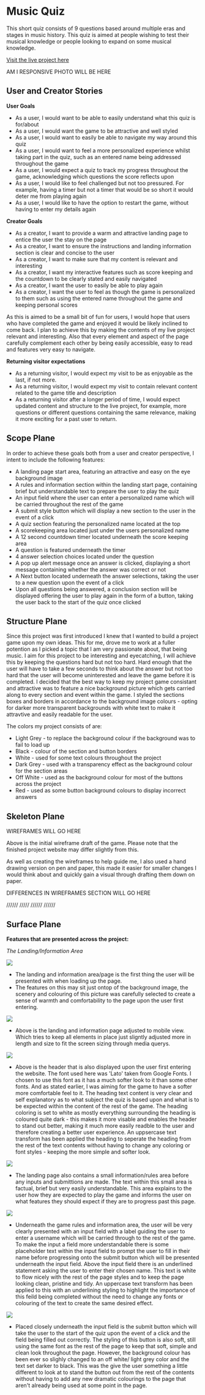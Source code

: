 # Music Quiz

This short quiz consists of 9 questions based around multiple eras and stages in music history. This quiz is aimed at people wishing to test their musical knowledge or people looking to expand on some musical knowledge.

[Visit the live project here](https://rachaelbull.github.io/quiz-game/)

AM I RESPONSIVE PHOTO WILL BE HERE

## **User and Creator Stories**

**User Goals**

- As a user, I would want to be able to easily understand what this quiz is for/about
- As a user, I would want the game to be attractive and well styled
- As a user, I would want to easily be able to navigate my way around this quiz
- As a user, I would want to feel a more personalized experience whilst taking part in the quiz, such as an entered name being addressed throughout the game
- As a user, I would expect a quiz to track my progress throughout the game, acknowledging which questions the score reflects upon
- As a user, I would like to feel challenged but not too pressured. For example, having a timer but not a timer that would be so short it would deter me from playing again
- As a user, I would like to have the option to restart the game, without having to enter my details again

**Creator Goals**

- As a creator, I want to provide a warm and attractive landing page to entice the user the stay on the page
- As a creator, I want to ensure the instructions and landing information section is clear and concise to the user
- As a creator, I want to make sure that my content is relevant and interesting
- As a creator, I want my interactive features such as score keeping and the countdown to be clearly stated and easily navigated
- As a creator, I want the user to easily be able to play again
- As a creator, I want the user to feel as though the game is personalized to them such as using the entered name throughout the game and keeping personal scores

As this is aimed to be a small bit of fun for users, I would hope that users who have completed the game and enjoyed it would be likely inclined to come back. I plan to achieve this by making the contents of my live project relevant and interesting.
Also that every element and aspect of the page carefully complement each other by being easily accessible, easy to read and features very easy to navigate.

**Returning visitor expectations**

- As a returning visitor, I would expect my visit to be as enjoyable as the last, if not more.
- As a returning visitor, I would expect my visit to contain relevant content related to the game title and description
- As a returning visitor after a longer period of time, I would expect updated content and structure to the live project, for example, more questions or different questions containing the same relevance, making it more exciting for a past user to return.

## **Scope Plane** ##

In order to achieve these goals both from a user and creator perspective, I intent to include the following features:

- A landing page start area, featuring an attractive and easy on the eye background image
- A rules and information section within the landing start page, containing brief but understandable text to prepare the user to play the quiz
- An input field where the user can enter a personalized name which will be carried throughout the rest of the game
- A submit style button which will display a new section to the user in the event of a click
- A quiz section featuring the personalized name located at the top
- A scorekeeping area located just under the users personalized name
- A 12 second countdown timer located underneath the score keeping area
- A question is featured underneath the timer
- 4 answer selection choices located under the question
- A pop up alert message once an answer is clicked, displaying a short message containing whether the answer was correct or not
- A Next button located underneath the answer selections, taking the user to a new question upon the event of a click
- Upon all questions being answered, a conclusion section will be displayed offering the user to play again in the form of a button, taking the user back to the start of the quiz once clicked

## **Structure Plane** ##

Since this project was first introduced I knew that I wanted to build a project game upon my own ideas. This for me, drove me to work at a fuller potention as I picked a topic that I am very passionate about, that being music. I aim for this project to be interesting
and eyecatching, I will achieve this by keeping the questions hard but not too hard. Hard enough that the user will have to take a few seconds to think about the answer but not too hard that the user will become uninterested and leave the game before it is completed.
I decided that the best way to keep my project game consistant and attractive was to feature a nice background picture which gets carried along to every section and event within the game. I styled the sections boxes and borders in accordance to the background image
colours - opting for darker more transparent backgrounds with white text to make it attravtive and easily readable for the user.

The colors my project consists of are:

- Light Grey - to replace the background colour if the background was to fail to load up
- Black - colour of the section and button borders
- White - used for some text colours throughout the project
- Dark Grey - used with a transparency effect as the background colour for the section areas
- Off White - used as the background colour for most of the buttons across the project
- Red - used as some button background colours to display incorrect answers

## **Skeleton Plane** ##

WIREFRAMES WILL GO HERE

Above is the initial wireframe draft of the game. Please note that the finished project website may differ slightly from this.

As well as creating the wireframes to help guide me, I also used a hand drawing version on pen and paper, this made it easier for smaller changes I would think about and quickly gain a visual through drafting them down on paper.

DIFFERENCES IN WIREFRAMES SECTION WILL GO HERE

//////
/////
//////
//////

## **Surface Plane** ##

**Features that are presented across the project:**

*The Landing/Information Area*

![](docs/game-landing.png)

- The landing and information area/page is the first thing the user will be presented with when loading up the page.
- The features on this may sit just ontop of the background image, the scenery and colouring of this picture was carefully selected to create a sense of warmth and comfortability to the page upon the user first entering.

![](docs/landing-mobile.png)

- Above is the landing and information page adjusted to mobile view. Which tries to keep all elements in place just sligntly adjusted more in length and size to fit the screen sizing through media querys.

![](docs/game-heading.png)

- Above is the header that is also displayed upon the user first entering the website. The font used here was 'Lato' taken from Google Fonts. I chosen to use this font as it has a much softer look to it than some other fonts. And as stated earlier, I was aiming for
the game to have a softer more comfortable feel to it. The heading text content is very clear and self explanatory as to what subject the quiz is based upon and what is to be expected within the content of the rest of the game. The heading coloring is set to white
as mostly everything surrounding the heading is coloured quite dark - this makes it more visable and enables the header to stand out better, making it much more easily readble to the user and therefore creating a better user experience. An uppsercase text transform
has been applied the heading to seperate the heading from the rest of the text contents without having to change any coloring or font styles - keeping the more simple and softer look.

![](docs/game-rules.png)

- The landing page also contains a small information/rules area before any inputs and submittions are made. The text within this small area is factual, brief but very easily understandable. This area explains to the user how they are expected to play the game and
informs the user on what features they should expect if they are to progress past this page.

![](docs/game-input.png)

- Underneath the game rules and information area, the user will be very clearly presented with an input field with a label guiding the user to enter a username which will be carried through to the rest of the game. To make the input a field more understandable
there is some placeholder text within the input field to prompt the user to fill in their name before progressing onto the submit button which will be presented underneath the input field. Above the input field there is an underlined statement asking the user to enter their chosen name. This text is white to flow nicely with the rest of the page styles and to keep the page looking clean, pristine and tidy. An uppercase text transform has been applied to this with an underlining styling to highlight the importance of this feild being completed without the need to change any fonts or colouring of the text to create the same desired effect.

![](docs/game-submit.png)

- Placed closely underneath the input field is the submit button which will take the user to the start of the quiz upon the event of a click and the field being filled out correctly. The styling of this button is also soft, still using the same font as the rest of the page to keep that soft, simple and clean look throughout the page. However, the background colour has been ever so slighly changed to an off white/ light grey color and the text set darker to black. This was the give the user something a little different to look at to stand the button out from the rest of the contents without having to add any new dramatic colourings to the page that aren't already being used at some point in the page.
  